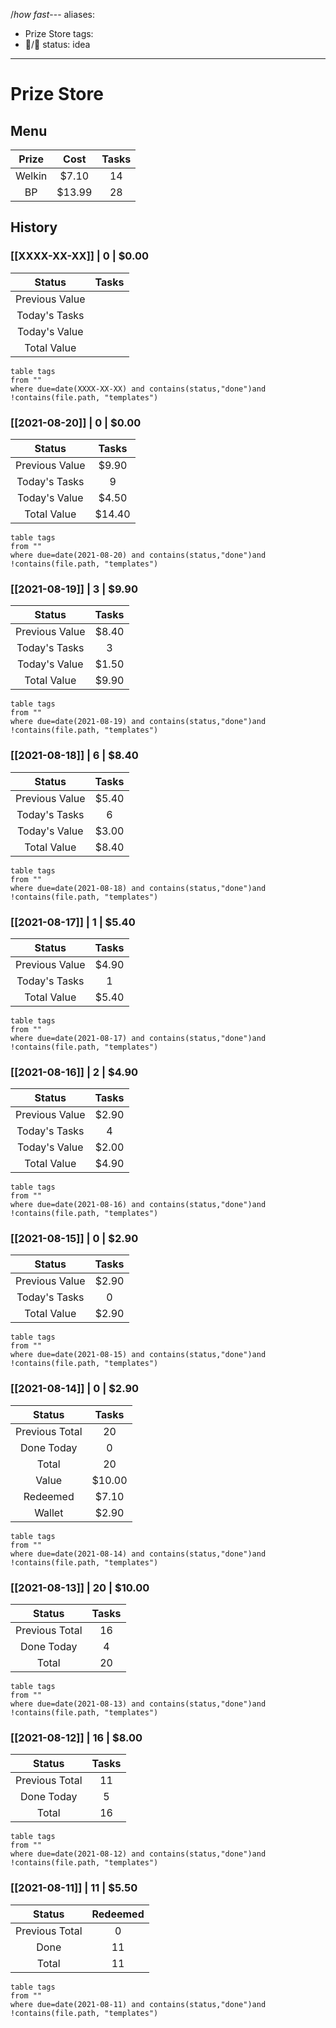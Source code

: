 /*how fast*---
aliases:
  - Prize Store
tags:
  - 📝/🌱
status: idea

---

# Prize Store

## Menu	

| Prize  |  Cost  | Tasks |
|:------:|:------:|:-----:|
| Welkin | $7.10  |  14   |
|   BP   | $13.99 |  28   |

## History

### [[XXXX-XX-XX]] | 0 | $0.00

|     Status     | Tasks |
|:--------------:|:-----:|
| Previous Value |       |
| Today's Tasks  |       |
| Today's Value  |       |
|  Total Value   |       | 

```dataview
table tags
from ""
where due=date(XXXX-XX-XX) and contains(status,"done")and !contains(file.path, "templates")
```

### [[2021-08-20]] | 0 | $0.00

|     Status     | Tasks  |
|:--------------:|:------:|
| Previous Value | $9.90  |
| Today's Tasks  |   9    |
| Today's Value  | $4.50  |
|  Total Value   | $14.40 | 

```dataview
table tags
from ""
where due=date(2021-08-20) and contains(status,"done")and !contains(file.path, "templates")
```

### [[2021-08-19]] | 3 | $9.90

|     Status     | Tasks |
|:--------------:|:-----:|
| Previous Value | $8.40 |
| Today's Tasks  |   3   |
| Today's Value  | $1.50 |
|  Total Value   | $9.90 | 

```dataview
table tags
from ""
where due=date(2021-08-19) and contains(status,"done")and !contains(file.path, "templates")
```

### [[2021-08-18]] | 6 | $8.40

|     Status     | Tasks |
|:--------------:|:-----:|
| Previous Value | $5.40 |
| Today's Tasks  |   6   | 
| Today's Value  | $3.00 |
|  Total Value   | $8.40 |

```dataview
table tags
from ""
where due=date(2021-08-18) and contains(status,"done")and !contains(file.path, "templates")
```

### [[2021-08-17]] | 1 | $5.40

|     Status     | Tasks |
|:--------------:|:-----:|
| Previous Value | $4.90 |
| Today's Tasks  |   1   |
|  Total Value   | $5.40 | 

```dataview
table tags
from ""
where due=date(2021-08-17) and contains(status,"done")and !contains(file.path, "templates")
```

### [[2021-08-16]] | 2 | $4.90

|     Status     | Tasks |
|:--------------:|:-----:|
| Previous Value | $2.90 |
| Today's Tasks  |   4   |
| Today's Value  | $2.00 | 
|  Total Value   | $4.90 |

```dataview
table tags
from ""
where due=date(2021-08-16) and contains(status,"done")and !contains(file.path, "templates")
```

### [[2021-08-15]] | 0 | $2.90	

|     Status     | Tasks  |
|:--------------:|:------:|
| Previous Value | $2.90  |
| Today's Tasks  |   0    |
|  Total Value   | $2.90 | 

```dataview
table tags
from ""
where due=date(2021-08-15) and contains(status,"done")and !contains(file.path, "templates")
```

### [[2021-08-14]] | 0 | $2.90

|     Status     | Tasks  |
|:--------------:|:------:|
| Previous Total |   20   |
|   Done Today   |   0    |
|     Total      |   20   |
|     Value      | $10.00 |
|    Redeemed    | $7.10  |
|     Wallet     | $2.90  | 

```dataview
table tags
from ""
where due=date(2021-08-14) and contains(status,"done")and !contains(file.path, "templates")
```


### [[2021-08-13]] | 20 | $10.00

|     Status     | Tasks |
|:--------------:|:-----:|
| Previous Total |  16   |
|   Done Today   |   4   |
|     Total      |  20   | 

```dataview
table tags
from ""
where due=date(2021-08-13) and contains(status,"done")and !contains(file.path, "templates")
```


### [[2021-08-12]] | 16 | $8.00

|     Status     | Tasks | 
|:--------------:|:-----:|
| Previous Total |  11   |
|   Done Today   |   5   |
|     Total      |  16   |


```dataview
table tags
from ""
where due=date(2021-08-12) and contains(status,"done")and !contains(file.path, "templates")
```

### [[2021-08-11]] | 11 | $5.50

|     Status     | Redeemed |
|:--------------:|:--------:|
| Previous Total |    0     |
|      Done      |    11    |
|     Total      |    11    |


```dataview
table tags
from ""
where due=date(2021-08-11) and contains(status,"done")and !contains(file.path, "templates")
```